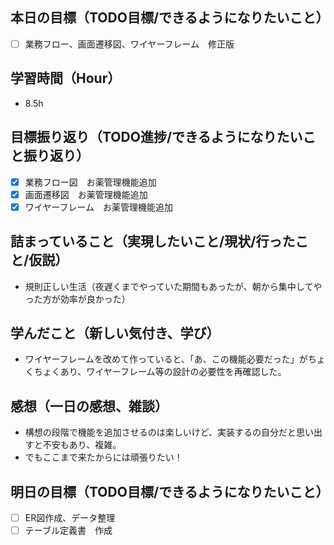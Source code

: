 ## 本日の目標（TODO目標/できるようになりたいこと）
- [ ] 業務フロー、画面遷移図、ワイヤーフレーム　修正版
　
## 学習時間（Hour）
- 8.5h

## 目標振り返り（TODO進捗/できるようになりたいこと振り返り）
- [x] 業務フロー図　お薬管理機能追加
- [x] 画面遷移図　お薬管理機能追加
- [x] ワイヤーフレーム　お薬管理機能追加

##  詰まっていること（実現したいこと/現状/行ったこと/仮説）
- 規則正しい生活（夜遅くまでやっていた期間もあったが、朝から集中してやった方が効率が良かった）

## 学んだこと（新しい気付き、学び）
- ワイヤーフレームを改めて作っていると、「あ、この機能必要だった」がちょくちょくあり、ワイヤーフレーム等の設計の必要性を再確認した。

## 感想（一日の感想、雑談）
- 構想の段階で機能を追加させるのは楽しいけど、実装するの自分だと思い出すと不安もあり、複雑。
- でもここまで来たからには頑張りたい！

## 明日の目標（TODO目標/できるようになりたいこと）
- [ ] ER図作成、データ整理
- [ ] テーブル定義書　作成
